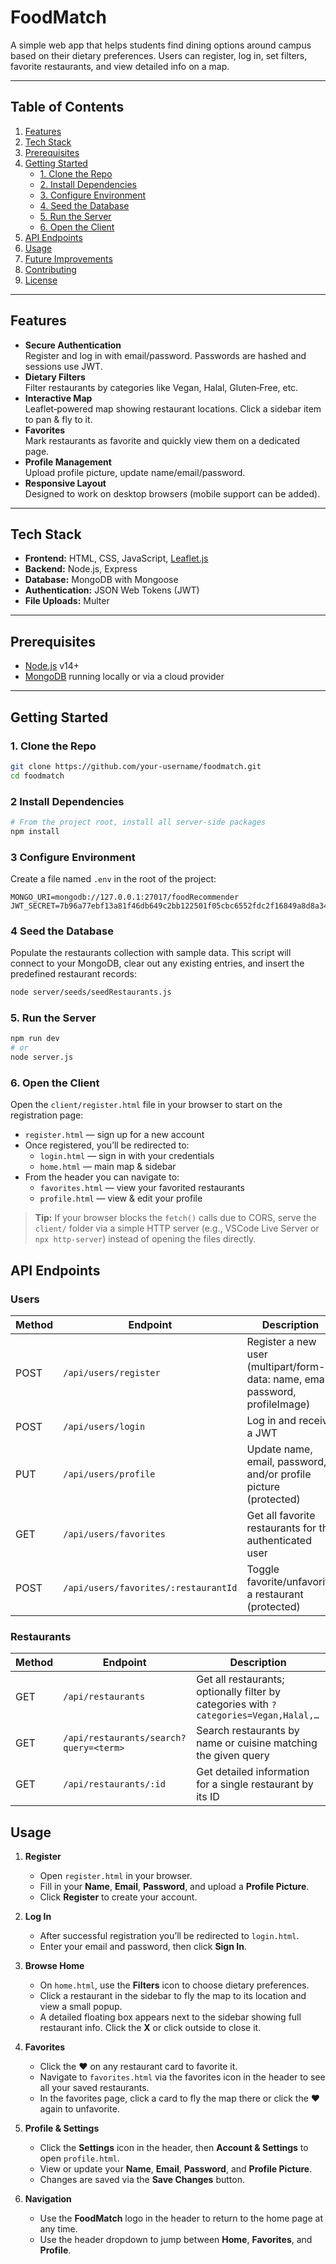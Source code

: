 # FoodMatch

A simple web app that helps students find dining options around campus based on their dietary preferences. Users can register, log in, set filters, favorite restaurants, and view detailed info on a map.

---

## Table of Contents

1. [Features](#features)  
2. [Tech Stack](#tech-stack)  
3. [Prerequisites](#prerequisites)  
4. [Getting Started](#getting-started)  
   - [1. Clone the Repo](#1-clone-the-repo)  
   - [2. Install Dependencies](#2-install-dependencies)  
   - [3. Configure Environment](#3-configure-environment)  
   - [4. Seed the Database](#4-seed-the-database)  
   - [5. Run the Server](#5-run-the-server)  
   - [6. Open the Client](#6-open-the-client)  
5. [API Endpoints](#api-endpoints)   
6. [Usage](#usage)  
7. [Future Improvements](#future-improvements)  
8. [Contributing](#contributing)  
9. [License](#license)  

---

## Features

- **Secure Authentication**  
  Register and log in with email/password. Passwords are hashed and sessions use JWT.  
- **Dietary Filters**  
  Filter restaurants by categories like Vegan, Halal, Gluten‑Free, etc.  
- **Interactive Map**  
  Leaflet‑powered map showing restaurant locations. Click a sidebar item to pan & fly to it.  
- **Favorites**  
  Mark restaurants as favorite and quickly view them on a dedicated page.  
- **Profile Management**  
  Upload profile picture, update name/email/password.  
- **Responsive Layout**  
  Designed to work on desktop browsers (mobile support can be added).

---

## Tech Stack

- **Frontend:** HTML, CSS, JavaScript, [Leaflet.js](https://leafletjs.com/)  
- **Backend:** Node.js, Express  
- **Database:** MongoDB with Mongoose  
- **Authentication:** JSON Web Tokens (JWT)  
- **File Uploads:** Multer  

---

## Prerequisites

- [Node.js](https://nodejs.org/) v14+  
- [MongoDB](https://www.mongodb.com/) running locally or via a cloud provider  

---

## Getting Started

### 1. Clone the Repo

```bash
git clone https://github.com/your‑username/foodmatch.git
cd foodmatch
```

### 2 Install Dependencies

```bash
# From the project root, install all server‑side packages
npm install
```

### 3 Configure Environment

Create a file named `.env` in the root of the project:

```dotenv
MONGO_URI=mongodb://127.0.0.1:27017/foodRecommender
JWT_SECRET=7b96a77ebf13a81f46db649c2bb122501f05cbc6552fdc2f16849a8d8a34ff32
```

### 4 Seed the Database

Populate the restaurants collection with sample data. This script will connect to your MongoDB, clear out any existing entries, and insert the predefined restaurant records:

```bash
node server/seeds/seedRestaurants.js
```

### 5. Run the Server

```bash
npm run dev
# or
node server.js
```

### 6. Open the Client

Open the `client/register.html` file in your browser to start on the registration page:

- `register.html` — sign up for a new account  
- Once registered, you’ll be redirected to:
  - `login.html` — sign in with your credentials  
  - `home.html` — main map & sidebar  
- From the header you can navigate to:
  - `favorites.html` — view your favorited restaurants  
  - `profile.html` — view & edit your profile  

> **Tip:** If your browser blocks the `fetch()` calls due to CORS, serve the `client/` folder via a simple HTTP server (e.g., VSCode Live Server or `npx http-server`) instead of opening the files directly.


## API Endpoints

### Users

| Method | Endpoint                              | Description                                                 |
| ------ | ------------------------------------- | ----------------------------------------------------------- |
| POST   | `/api/users/register`                 | Register a new user (multipart/form-data: name, email, password, profileImage) |
| POST   | `/api/users/login`                    | Log in and receive a JWT                                    |
| PUT    | `/api/users/profile`                  | Update name, email, password, and/or profile picture (protected) |
| GET    | `/api/users/favorites`                | Get all favorite restaurants for the authenticated user     |
| POST   | `/api/users/favorites/:restaurantId`  | Toggle favorite/unfavorite a restaurant (protected)         |

### Restaurants

| Method | Endpoint                                    | Description                                                           |
| ------ | ------------------------------------------- | --------------------------------------------------------------------- |
| GET    | `/api/restaurants`                          | Get all restaurants; optionally filter by categories with `?categories=Vegan,Halal,…` |
| GET    | `/api/restaurants/search?query=<term>`      | Search restaurants by name or cuisine matching the given query        |
| GET    | `/api/restaurants/:id`                      | Get detailed information for a single restaurant by its ID            |

## Usage

1. **Register**  
   - Open `register.html` in your browser.  
   - Fill in your **Name**, **Email**, **Password**, and upload a **Profile Picture**.  
   - Click **Register** to create your account.  

2. **Log In**  
   - After successful registration you’ll be redirected to `login.html`.  
   - Enter your email and password, then click **Sign In**.  

3. **Browse Home**  
   - On `home.html`, use the **Filters** icon to choose dietary preferences.  
   - Click a restaurant in the sidebar to fly the map to its location and view a small popup.  
   - A detailed floating box appears next to the sidebar showing full restaurant info. Click the **X** or click outside to close it.  

4. **Favorites**  
   - Click the ❤️ on any restaurant card to favorite it.  
   - Navigate to `favorites.html` via the favorites icon in the header to see all your saved restaurants.  
   - In the favorites page, click a card to fly the map there or click the ❤️ again to unfavorite.  

5. **Profile & Settings**  
   - Click the **Settings** icon in the header, then **Account & Settings** to open `profile.html`.  
   - View or update your **Name**, **Email**, **Password**, and **Profile Picture**.  
   - Changes are saved via the **Save Changes** button.  

6. **Navigation**  
   - Use the **FoodMatch** logo in the header to return to the home page at any time.  
   - Use the header dropdown to jump between **Home**, **Favorites**, and **Profile**.
